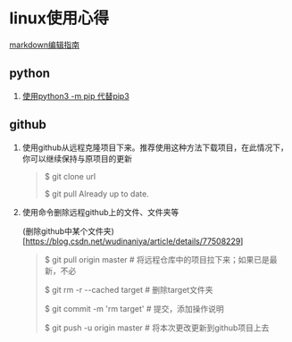 # linux使用心得

[markdown编辑指南](https://github.com/guodongxiaren/README/blob/master/README.md)

## python
1. [使用python3 -m pip 代替pip3](https://github.com/pypa/pip/issues/5221)

## github

1. 使用github从远程克隆项目下来。推荐使用这种方法下载项目，在此情况下，你可以继续保持与原项目的更新

   > $ git clone url
   >
   > 
   >
   > $ git pull
   > Already up to date.

2. 使用命令删除远程github上的文件、文件夹等

   (删除github中某个文件夹)[<https://blog.csdn.net/wudinaniya/article/details/77508229>]

   > $ git pull origin master	# 将远程仓库中的项目拉下来；如果已是最新，不必
   >
   > $ git rm -r --cached target	# 删除target文件夹
   >
   > $ git commit -m 'rm target'	# 提交，添加操作说明
   >
   > $ git push -u origin master	# 将本次更改更新到github项目上去